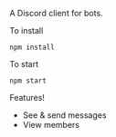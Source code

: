 A Discord client for bots.

To install

```npm install```

To start

```npm start```

Features!

- See & send messages
- View members